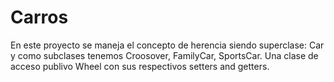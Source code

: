 # Carros

En este proyecto se maneja el concepto de herencia siendo superclase: Car
y como subclases tenemos Croosover, FamilyCar, SportsCar.
Una clase de acceso publivo Wheel con sus respectivos setters and getters.
